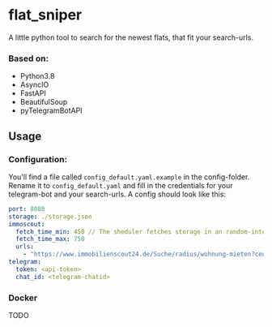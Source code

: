 # flat_sniper
A little python tool to search for the newest flats, that fit your search-urls.

### Based on:
* Python3.8
* AsyncIO
* FastAPI
* BeautifulSoup
* pyTelegramBotAPI

## Usage
### Configuration:
You'll find a file called `config_default.yaml.example` in the config-folder. Rename it to `config_default.yaml` and 
fill in the credentials for your telegram-bot and your search-urls.
A config should look like this:
````yaml
port: 8080
storage: ./storage.json
immoscout:
  fetch_time_min: 450 // The sheduler fetches storage in an random-intervall. It uses a random timespan between min and max, so your requests look more human-like!
  fetch_time_max: 750
  urls:
    - "https://www.immobilienscout24.de/Suche/radius/wohnung-mieten?centerofsearchaddress=Bochum;44892;Ovelackerstra%C3%9Fe;;;Langendreer&numberofrooms=5.0-&geocoordinates=51.47285;7.32158;10.0&sorting=2&enteredFrom=result_l"
telegram:
  token: <api-token>
  chat_id: <telegram-chatid>
````
### Docker
TODO
